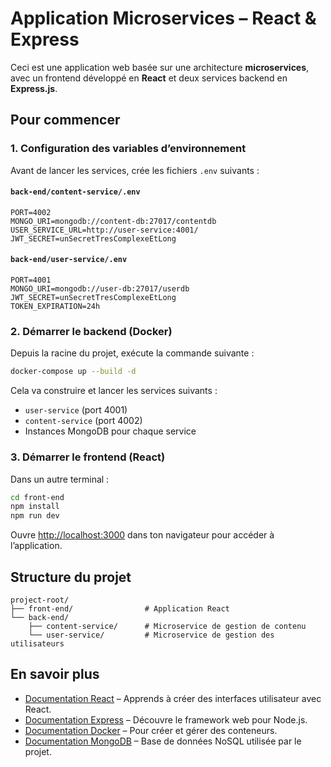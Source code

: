 # Application Microservices – React & Express

Ceci est une application web basée sur une architecture **microservices**, avec un frontend développé en **React** et deux services backend en **Express.js**.

## Pour commencer

### 1. Configuration des variables d’environnement

Avant de lancer les services, crée les fichiers `.env` suivants :

#### `back-end/content-service/.env`

```env
PORT=4002
MONGO_URI=mongodb://content-db:27017/contentdb
USER_SERVICE_URL=http://user-service:4001/
JWT_SECRET=unSecretTresComplexeEtLong
```

#### `back-end/user-service/.env`

```env
PORT=4001
MONGO_URI=mongodb://user-db:27017/userdb
JWT_SECRET=unSecretTresComplexeEtLong
TOKEN_EXPIRATION=24h
```

### 2. Démarrer le backend (Docker)

Depuis la racine du projet, exécute la commande suivante :

```bash
docker-compose up --build -d
```

Cela va construire et lancer les services suivants :

* `user-service` (port 4001)
* `content-service` (port 4002)
* Instances MongoDB pour chaque service

### 3. Démarrer le frontend (React)

Dans un autre terminal :

```bash
cd front-end
npm install
npm run dev
```

Ouvre [http://localhost:3000](http://localhost:3000) dans ton navigateur pour accéder à l’application.

## Structure du projet

```
project-root/
├── front-end/                # Application React
└── back-end/
    ├── content-service/      # Microservice de gestion de contenu
    └── user-service/         # Microservice de gestion des utilisateurs
```

## En savoir plus

* [Documentation React](https://fr.react.dev/) – Apprends à créer des interfaces utilisateur avec React.
* [Documentation Express](https://expressjs.com/fr/) – Découvre le framework web pour Node.js.
* [Documentation Docker](https://docs.docker.com/) – Pour créer et gérer des conteneurs.
* [Documentation MongoDB](https://www.mongodb.com/fr-fr/docs/) – Base de données NoSQL utilisée par le projet.

